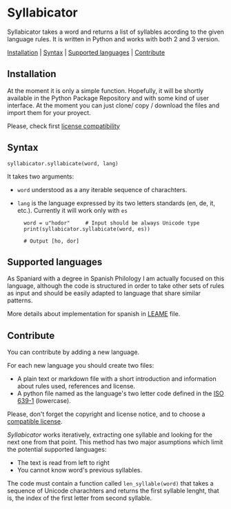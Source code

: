# Syllabicator

Syllabicator takes a word and returns a list of syllables acording to the given language rules. It is written in Python and works with both 2 and 3 version.

[Installation](#installation)
| [Syntax](#syntax)
| [Supported languages](#supportedlanguages)
| [Contribute](#contribute)

## Installation

At the moment it is only a simple function. Hopefully, it will be shortly available in the Python Package Repository and with some kind of user interface. At the moment you can just clone/ copy / download the files and import them for your proyect.

Please, check first [license compatibility](https://www.gnu.org/licenses/license-list.html#GPLCompatibleLicenses)

## Syntax

<code>syllabicator.syllabicate(word, lang)</code>

It takes two arguments:

- <code>word</code> understood as a any iterable sequence of charachters.
- <code>lang</code> is the language expressed by its two letters standards (en, de, it, etc.). Currently it will work only with <code>es</code>

        word = u"hodor"     # Input should be always Unicode type
        print(syllabicator.syllabicate(word, es))

        # Output [ho, dor]


## Supported languages

As Spaniard with a degree in Spanish Philology I am actually focused on this language, although the code is structured in order to take other sets of rules as input and should be easily adapted to language that share similar patterns.

More details about implementation for spanish in [LEAME](/LEAME.md) file.

## Contribute

You can contribute by adding a new language.

For each new language you should create two files:
- A plain text or markdown file with a short introduction and information about rules used, references and license.
- A python file named as the language's two letter code defined in the [ISO 639-1](https://en.wikipedia.org/wiki/List_of_ISO_639-1_codes) (lowercase).

Please, don't forget the copyright and license notice, and to choose a [compatible license](https://www.gnu.org/licenses/license-list.html#GPLCompatibleLicenses).

*Syllabicator* works iteratively, extracting one syllable and looking for the next one from that point. This method has two major asumptions which limit the potential supported languages:

- The text is read from left to right
- You cannot know word's previous syllables.

The code must contain a function called <code>len_syllable(word)</code> that takes a sequence of Unicode charachters and returns the first syllable lenght, that is, the index of the first letter from second syllable.
